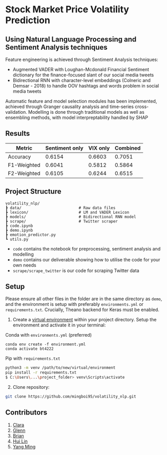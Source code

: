 # Stock Market Price Volatility Prediction
## Using Natural Language Processing and Sentiment Analysis techniques

Feature engineering is achieved through Sentiment Analysis techniques:
- Augmented VADER with Loughan-Mcdonald Financial Sentiment dictionary for the finance-focused slant of our social media tweets
- Bidirectional RNN with character-level embeddings (Colneric and Demsar - 2018) to handle OOV hashtags and words problem in social media tweets

Automatic feature and model selection modules has been implemented, achieved through Granger causality analysis and time-series cross-validation. Modelling is done through traditional models as well as ensembling methods, with model interpreptability handled by SHAP
## Results
| Metric      | Sentiment only | VIX only | Combined |
|-------------|----------------|----------|----------|
| Accuracy    | 0.6154         | 0.6603   | 0.7051   |
| F1-Weighted | 0.6041         | 0.5812   | 0.5864   |
| F2-Weighted | 0.6105         | 0.6244   | 0.6515   |

## Project Structure 
```
volatility_nlp/
┣ data/                         # Raw data files
┣ lexicon/                      # LM and VADER Lexicon
┣ models/                       # Bidirectional RNN model
┣ scrape/                       # Twitter scraper
┣ code.ipynb
┣ demo.ipynb
┣ emotion_predictor.py
┗ utils.py
```
- `code` contains the notebook for preprocessing, sentiment analysis and modelling
- `demo` contains our deliverable showing how to utilise the code for your own needs
- `scrape/scrape_twitter` is our code for scraping Twitter data

## Setup
Please ensure all other files in the folder are in the same directory as `demo`, and the environment is setup with preferably `environments.yml` or `requirements.txt`. Crucially, Theano backend for Keras must be enabled.

1) Create a [virtual environment](https://docs.python.org/3/library/venv.html) within your project directory. Setup the environment and activate it in your terminal:

Conda with `environments.yml` (preferred)
```
conda env create -f environment.yml
conda activate bt4222
```

Pip with `requirements.txt`
```bash
python3 -m venv /path/to/new/virtual/environment
pip install -r requirements.txt
$ C:\Users\...\project_folder> venv\Scripts\activate
```

2) Clone repository:
```bash
git clone https://github.com/mingboi95/volatility_nlp.git
```

## Contributors
1. [Clara](https://www.github.com/claratay)
2. [Glenn](https://www.github.com/glennljs) 
3. [Brian](https://www.github.com/wongchunghowbrian)
4. [Hui Lin](https://www.github.com/huilinloo)
5. [Yang Ming](https://www.github.com/glennljs)
